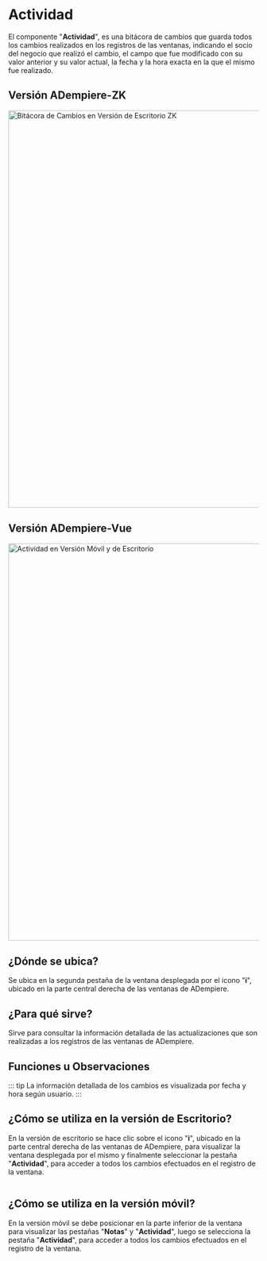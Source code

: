 # Actividad

El componente "**Actividad**", es una bitácora de cambios que guarda todos los cambios realizados en los registros de las ventanas, indicando el socio del negocio que realizó el cambio, el campo que fue modificado con su valor anterior y su valor actual, la fecha y la hora exacta en la que el mismo fue realizado.

## Versión ADempiere-ZK

<img :src="$withBase('/images/components/activity/zk-desktop-version-activity.png')" alt="Bitácora de Cambios en Versión de Escritorio ZK" width="800px">

## Versión ADempiere-Vue

<img :src="$withBase('/images/components/activity/ui-version-activity.png')" alt="Actividad en Versión Móvil y de Escritorio" width="800px">

## ¿Dónde se ubica?

Se ubica en la segunda pestaña de la ventana desplegada por el icono "**i**", ubicado en la parte central derecha de las ventanas de ADempiere.

## ¿Para qué sirve?

Sirve para consultar la información detallada de las actualizaciones que son realizadas a los registros de las ventanas de ADempiere.

## Funciones u Observaciones

::: tip
La información detallada de los cambios es visualizada por fecha y hora según usuario.
:::

## ¿Cómo se utiliza en la versión de Escritorio?

En la versión de escritorio se hace clic sobre el icono "**i**", ubicado en la parte central derecha de las ventanas de ADempiere, para visualizar la ventana desplegada por el mismo y finalmente seleccionar la pestaña "**Actividad**", para acceder a todos los cambios efectuados en el registro de la ventana.

<img :src="$withBase('/images/components/activity/how-to-use-it-in-the-desktop-version.gif')" />

## ¿Cómo se utiliza en la versión móvil?

En la versión móvil se debe posicionar en la parte inferior de la ventana para visualizar las pestañas "**Notas**" y "**Actividad**", luego se selecciona la pestaña "**Actividad**", para acceder a todos los cambios efectuados en el registro de la ventana.

<img :src="$withBase('/images/components/activity/how-to-use-it-in-the-mobile-version.gif')" />
